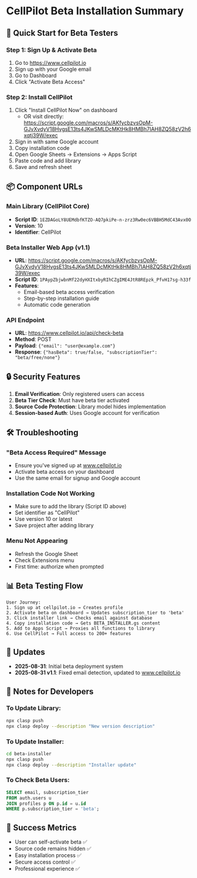 # CellPilot Beta Installation Summary

## 🚀 Quick Start for Beta Testers

### Step 1: Sign Up & Activate Beta
1. Go to https://www.cellpilot.io
2. Sign up with your Google email
3. Go to Dashboard
4. Click "Activate Beta Access"

### Step 2: Install CellPilot
1. Click "Install CellPilot Now" on dashboard
   - OR visit directly: https://script.google.com/macros/s/AKfycbzvsOpM-GJvXvdyV18HvgsE13ts4JKwSMLDcMKtHk8HMBh7IAH8ZQ58zV2h6xqtj39W/exec
2. Sign in with same Google account
3. Copy installation code
4. Open Google Sheets → Extensions → Apps Script
5. Paste code and add library
6. Save and refresh sheet

## 📦 Component URLs

### Main Library (CellPilot Core)
- **Script ID**: `1EZDAGoLY8UEMdbfKTZO-AQ7pkiPe-n-zrz3Rw0ec6VBBH5MdC43Avx0O`
- **Version**: 10
- **Identifier**: CellPilot

### Beta Installer Web App (v1.1)
- **URL**: https://script.google.com/macros/s/AKfycbzvsOpM-GJvXvdyV18HvgsE13ts4JKwSMLDcMKtHk8HMBh7IAH8ZQ58zV2h6xqtj39W/exec
- **Script ID**: `1PAypZbjwbnMf22dyHXItxbyRIhCZgIME4JtR8REpzk_PfvH17sg-h33f`
- **Features**:
  - Email-based beta access verification
  - Step-by-step installation guide
  - Automatic code generation

### API Endpoint
- **URL**: https://www.cellpilot.io/api/check-beta
- **Method**: POST
- **Payload**: `{"email": "user@example.com"}`
- **Response**: `{"hasBeta": true/false, "subscriptionTier": "beta/free/none"}`

## 🔒 Security Features

1. **Email Verification**: Only registered users can access
2. **Beta Tier Check**: Must have beta tier activated
3. **Source Code Protection**: Library model hides implementation
4. **Session-based Auth**: Uses Google account for verification

## 🛠️ Troubleshooting

### "Beta Access Required" Message
- Ensure you've signed up at www.cellpilot.io
- Activate beta access on your dashboard
- Use the same email for signup and Google account

### Installation Code Not Working
- Make sure to add the library (Script ID above)
- Set identifier as "CellPilot"
- Use version 10 or latest
- Save project after adding library

### Menu Not Appearing
- Refresh the Google Sheet
- Check Extensions menu
- First time: authorize when prompted

## 📊 Beta Testing Flow

```
User Journey:
1. Sign up at cellpilot.io → Creates profile
2. Activate beta on dashboard → Updates subscription_tier to 'beta'
3. Click installer link → Checks email against database
4. Copy installation code → Gets BETA_INSTALLER.gs content
5. Add to Apps Script → Proxies all functions to library
6. Use CellPilot → Full access to 200+ features
```

## 🔄 Updates

- **2025-08-31**: Initial beta deployment system
- **2025-08-31 v1.1**: Fixed email detection, updated to www.cellpilot.io

## 📝 Notes for Developers

### To Update Library:
```bash
npx clasp push
npx clasp deploy --description "New version description"
```

### To Update Installer:
```bash
cd beta-installer
npx clasp push
npx clasp deploy --description "Installer update"
```

### To Check Beta Users:
```sql
SELECT email, subscription_tier 
FROM auth.users u 
JOIN profiles p ON p.id = u.id 
WHERE p.subscription_tier = 'beta';
```

## 🎯 Success Metrics

- User can self-activate beta ✅
- Source code remains hidden ✅
- Easy installation process ✅
- Secure access control ✅
- Professional experience ✅